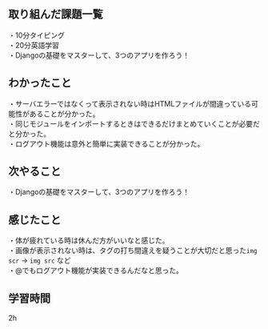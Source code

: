## 取り組んだ課題一覧
・10分タイピング
<br>・20分英語学習
<br>・Djangoの基礎をマスターして、3つのアプリを作ろう！
## わかったこと
・サーバエラーではなくって表示されない時はHTMLファイルが間違っている可能性があることが分かった。
<br>・同じモジュールをインポートするときはできるだけまとめていくことが必要だと分かった。
<br>・ログアウト機能は意外と簡単に実装できることが分かった。
## 次やること
・Djangoの基礎をマスターして、3つのアプリを作ろう！

## 感じたこと
・体が疲れている時は休んだ方がいいなと感じた。
<br>・画像が表示されない時は、タグの打ち間違えを疑うことが大切だと思った`img scr` → `img src` など
<br>・@でもログアウト機能が実装できるんだなと思った。
## 学習時間
2h
